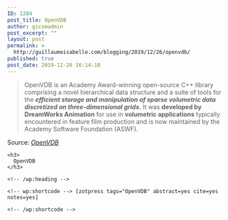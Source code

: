 ```yaml
---
ID: 1284
post_title: OpenVDB
author: gicomadmin
post_excerpt: ""
layout: post
permalink: >
  http://guillaumeisabelle.com/blogging/2019/12/26/openvdb/
published: true
post_date: 2019-12-26 16:14:10
---
```

> OpenVDB is an Academy Award-winning open-source C++ library comprising a novel hierarchical data structure and a suite of tools for the ***efficient storage and manipulation of sparse volumetric data discretized on three-dimensional grids.*** It was **developed by DreamWorks Animation** for use in **volumetric applications** typically encountered in feature film production and is now maintained by the Academy Software Foundation (ASWF).

Source: *[OpenVDB][1]*

<!-- wp:group -->

<div class="wp-block-group">
  <div class="wp-block-group__inner-container">
    <!-- wp:heading {"level":3} -->
    
    <h3>
      OpenVDB
    </h3>
    
    <!-- /wp:heading -->
    
    <!-- wp:shortcode --> [zotpress tags="OpenVDB" abstract=yes cite=yes notes=yes] 
    
    <!-- /wp:shortcode -->
  </div>
</div>

<!-- /wp:group -->

 [1]: https://www.openvdb.org/